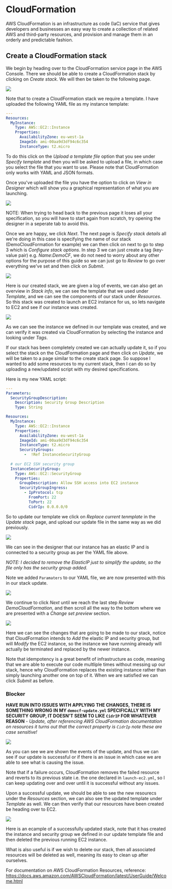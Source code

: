 # CloudFormation
AWS CloudFormation is an infrastructure as code (IaC) service that gives developers and businesses an easy way to create a collection of related AWS and third-party resources, and provision and manage them in an orderly and predictable fashion.

## Create a CloudFormation stack
We begin by heading over to the CloudFormation service page in the AWS Console. There we should be able to create a CloudFormation stack by clicking on _Create stack_. We will then be taken to the following page.

![](images/create-stack.png)

Note that to create a CloudFormation stack we require a template. I have uploaded the following YAML file as my instance template:
```yml
---
Resources:
  MyInstance:
    Type: AWS::EC2::Instance
    Properties:
      AvailabilityZone: eu-west-1a
      ImageId: ami-00aa9d3df94c6c354
      InstanceType: t2.micro
```
To do this click on the _Upload a template file_ option that you see under _Specify template_ and then you will be asked to upload a file, in which case you select the file that you want to use. Please note that CloudFormation only works with YAML and JSON formats. 

Once you've uploaded the file you have the option to click on _View in Designer_ which will show you a graphical representation of what you are launching.

![](images/stack-designer.png)

NOTE: When trying to head back to the previous page it loses all your specification, so you will have to start again from scratch, try opening the designer in a seperate tab to avoid this.

Once we are happy, we click _Next_. The next page is _Specify stack details_ all we're doing in this case is specifying the name of our stack (DemoCloudFormation for example) we can then click on next to go to step 3 which is _Configure stack options_. In step 3 we can just create a tag (key-value pair) e.g. _Name:DemoCF_, we do not need to worry about any other options for the purpose of this guide so we can just go to _Review_ to go over everything we've set and then click on _Submit_.

![](images/democloudformation.png)

Here is our created stack, we are given a log of events, we can also get an overview in _Stack info_, we can see the template that we used under _Template_, and we can see the components of our stack under _Resources_. So this stack was created to launch an EC2 instance for us, so lets navigate to EC2 and see if our instance was created.

![](images/democf-instance.png)

As we can see the instance we defined in our template was created, and we can verify it was created via CloudFormation by selecting the instance and looking under _Tags_.

If our stack has been completely created we can actually update it, so if you select the stack on the CloudFormation page and then click on _Update_, we will be taken to a page similar to the create stack page. So suppose I wanted to add some resources to my current stack, then I can do so by uploading a new/updated script with my desired specifications.

Here is my new YAML script:
```yml
---
Parameters:
  SecurityGroupDescription:
    Description: Security Group Description
    Type: String

Resources:
  MyInstance:
    Type: AWS::EC2::Instance
    Properties:
      AvailabilityZone: eu-west-1a
      ImageId: ami-00aa9d3df94c6c354
      InstanceType: t2.micro
      SecurityGroups:
        -  !Ref InstanceSecurityGroup
  
  # our EC2 SSH security group
  InstanceSecurityGroup:
    Type: AWS::EC2::SecurityGroup
    Properties:
      GroupDescription: Allow SSH access into EC2 instance
      SecurityGroupIngress:
        - IpProtocol: tcp
          FromPort: 22
          ToPort: 22
          CidrIp: 0.0.0.0/0
```
So to update our template we click on _Replace current tenmplate_ in the _Update stack_ page, and upload our update file in the same way as we did previously.

![](images/designer-update.png)

We can see in the designer that our instance has an elastic IP and is connected to a security group as per the YAML file above.


_NOTE: I decided to remove the ElasticIP just to simplify the update, so the file only has the security group added._

Note we added `Paramaters` to our YAML file, we are now presented with this in our stack update.

![](images/parameters.png)

We continue to click _Next_ until we reach the last step _Review DemoCloudFormation_, and then scroll all the way to the bottom where we are presented with a _Change set preview_ section.

![](images/change-set.png)

Here we can see the changes that are going to be made to our stack, notice that CloudFormation intends to _Add_ the elastic IP and security group, but will _Modify_ the EC2 instance, so the instance we have running already will actually be terminated and replaced by the newer instance.

Note that idempotency is a great benefit of infrastructure as code, meaning that we are able to execute our code multliple times without messing up our stack, hence why CloudFormation replaces the existing instance rather than simply launching another one on top of it. When we are satisfied we can click _Submit_ as before.

### Blocker
__HAVE RUN INTO ISSUES WITH APPLYING THE CHANGES, THERE IS SOMETHING WRONG IN MY `democf-update.yml` SPECIFICALLY WITH MY SECURITY GROUP, IT DOESN'T SEEM TO LIKE `CidrIP` FOR WHATEVER REASON__ - _Update, after referencing AWS CloudFormation documentation on resources it turns out that the correct property is `CidrIp` note these are case sensitive!_

![](images/democf-events.png)

As you can see we are shown the events of the update, and thus we can see if our update is successful or if there is an issue in which case we are able to see what is causing the issue.

Note that if a failure occurs, CloudFormation removes the failed resource and reverts to its previous state i.e. the one declared in `launch-ec2.yml`, so I can keep updating over and over until it is successful without any issues.

Upon a successful update, we should be able to see the new resourecs under the _Resources_ section, we can also see the updated template under _Template_ as well. We can then verify that our resources have been created be heading over to EC2.

![](images/success-update.png)

Here is an ecample of a successfully updated stack, note that it has created the instance and security group we defined in our update template file and then deleted the previous running EC2 instance.

What is also useful is if we wish to delete our stack, then all associated resources will be deleted as well, meaning its easy to clean up after ourselves.

For documentation on AWS CloudFormation Resources, reference: https://docs.aws.amazon.com/AWSCloudFormation/latest/UserGuide/Welcome.html 